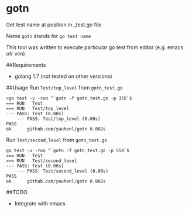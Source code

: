 # gotn
Get test name at position in _test.go file

Name `gotn` stands for `go test name`

This tool was written to execute particular go test from editor (e.g. emacs ofr vim)

##Requirements
- golang 1.7 (not tested on other versions)

##Usage
Run `Test/top_level` from `gotn_test.go`
```
>go test -v -run ^`gotn -f gotn_test.go -p 350`$
=== RUN   Test
=== RUN   Test/top_level
--- PASS: Test (0.00s)
    --- PASS: Test/top_level (0.00s)
PASS
ok      github.com/yauhenl/gotn 0.002s
```

Run `Test/second_level` from `gotn_test.go`
```
go test -v -run ^`gotn -f gotn_test.go -p 550`$
=== RUN   Test
=== RUN   Test/second_level
--- PASS: Test (0.00s)
    --- PASS: Test/second_level (0.00s)
PASS
ok      github.com/yauhenl/gotn 0.002s
```

##TODO
- Integrate with emacs
